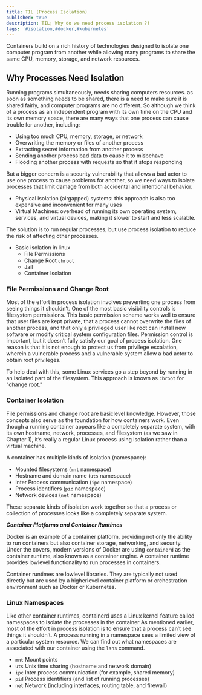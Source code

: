 ```yaml
---
title: TIL (Process Isolation)
published: true
description: TIL; Why do we need process isolation ?!
tags: '#isolation,#docker,#kubernetes'
---
```


Containers build on a rich history of technologies designed to isolate one computer program from another while allowing many programs to share the same CPU, memory, storage, and network resources.

## Why Processes Need Isolation

Running programs simultaneously, needs sharing computers resources.
as soon as something needs to be shared, there is a need to make sure it is shared fairly, and computer programs are no different.  So al­though we think of a process as an independent program with its own time on the CPU and its own memory space, there are many ways that one pro­cess can cause trouble for another, including:

- Using too much CPU, memory, storage, or network
- Overwriting the memory or files of another process
- Extracting secret information from another process
- Sending another process bad data to cause it to misbehave
- Flooding another process with requests so that it stops responding

But a big­ger concern is a security vulnerability that allows a bad actor to use one pro­cess to cause problems for another, so we need ways to isolate processes that limit damage from both accidental and intentional behavior.

- Physical isolation (air­gapped) systems: this approach is also too expensive and inconvenient for many uses
- Virtual Machines: overhead of running its own operating system, services, and virtual devices, making it slower to start and less scalable.

The solution is to run regular processes, but use process isolation to reduce the risk of affecting other processes.

- Basic isolation in linux
  - File Permissions
  - Change Root `chroot`
  - Jail
  - Container Isolation

### File Permissions and Change Root

Most of the effort in process isolation involves preventing one process from seeing things it shouldn’t. One of the most basic visibility controls is filesystem permissions. This basic permission scheme works well to ensure that user files are kept private, that a process cannot overwrite the files of another process, and that only a privileged user like root can install new software or modify critical system configuration files. Permission control is important, but it doesn’t fully satisfy our goal of process isolation. One reason is that it is not enough to protect us from privilege escalation, wherein a vulnerable process and a vulnerable system allow a bad actor to obtain root privileges.

To help deal with this, some Linux services go a step beyond by running in an isolated part of the filesystem. This approach is known as `chroot` for "change root."

### Container Isolation

File permissions and change root are basic­level knowledge. However, those concepts also serve as the foundation for how containers work. Even though a running container ap­pears like a completely separate system, with its own hostname, network, processes, and filesystem (as we saw in Chapter 1), it’s really a regular Linux process using isolation rather than a virtual machine.

A container has multiple kinds of isolation (namespace):

- Mounted filesystems (`mnt` namespace)
- Hostname and domain name (`uts` namespace)
- Inter Process communication (`ipc` namespace)
- Process identifiers (`pid` namespace)
- Network devices (`net` namespace)

These separate kinds of isolation work together so that a process or collection of processes looks like a completely separate system.

***Container Platforms and Container Runtimes***

Docker is an example of a container platform, providing not only the ability to run containers but also container storage, networking, and security. Under the covers, modern versions of Docker are using `containerd` as the container runtime, also known as a container engine. A container runtime
provides low­level functionality to run processes in containers.

Container runtimes are low­level libraries. They are typically not used directly but are used by a higher­level container platform or orchestration environment such as Docker or Kubernetes.

### Linux Namespaces

Like other container runtimes, containerd uses a Linux kernel feature called namespaces to isolate the processes in the container As mentioned earlier, most of the effort in process isolation is to ensure that a process can’t see things it shouldn’t. A process running in a namespace sees a limited view of a particular system resource. We can find out what namespaces are associated with
our container using the `lsns` command.

- `mnt` Mount points
- `uts` Unix time sharing (hostname and network domain)
- `ipc` Inter process communication (for example, shared memory)
- `pid` Process identifiers (and list of running processes)
- `net` Network (including interfaces, routing table, and firewall)

[the-book-of-kubernetes-ch02]: https://google.com
[Linux-namespaces]: https://google.com
